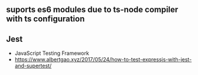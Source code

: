 ## suports es6 modules due to ts-node compiler with ts configuration

## Jest
- JavaScript Testing Framework
- https://www.albertgao.xyz/2017/05/24/how-to-test-expressjs-with-jest-and-supertest/

